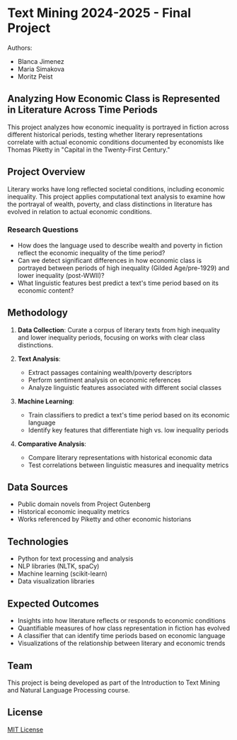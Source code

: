 # Text Mining 2024-2025 - Final Project

Authors:

- Blanca Jimenez
- Maria Simakova
- Moritz Peist

## Analyzing How Economic Class is Represented in Literature Across Time Periods

This project analyzes how economic inequality is portrayed in fiction across different historical periods, testing whether literary representations correlate with actual economic conditions documented by economists like Thomas Piketty in "Capital in the Twenty-First Century."

## Project Overview

Literary works have long reflected societal conditions, including economic inequality. This project applies computational text analysis to examine how the portrayal of wealth, poverty, and class distinctions in literature has evolved in relation to actual economic conditions.

### Research Questions

- How does the language used to describe wealth and poverty in fiction reflect the economic inequality of the time period?
- Can we detect significant differences in how economic class is portrayed between periods of high inequality (Gilded Age/pre-1929) and lower inequality (post-WWII)?
- What linguistic features best predict a text's time period based on its economic content?

## Methodology

1. **Data Collection**: Curate a corpus of literary texts from high inequality and lower inequality periods, focusing on works with clear class distinctions.

2. **Text Analysis**:
   - Extract passages containing wealth/poverty descriptors
   - Perform sentiment analysis on economic references
   - Analyze linguistic features associated with different social classes

3. **Machine Learning**:
   - Train classifiers to predict a text's time period based on its economic language
   - Identify key features that differentiate high vs. low inequality periods

4. **Comparative Analysis**:
   - Compare literary representations with historical economic data
   - Test correlations between linguistic measures and inequality metrics

## Data Sources

- Public domain novels from Project Gutenberg
- Historical economic inequality metrics
- Works referenced by Piketty and other economic historians

## Technologies

- Python for text processing and analysis
- NLP libraries (NLTK, spaCy)
- Machine learning (scikit-learn)
- Data visualization libraries

## Expected Outcomes

- Insights into how literature reflects or responds to economic conditions
- Quantifiable measures of how class representation in fiction has evolved
- A classifier that can identify time periods based on economic language
- Visualizations of the relationship between literary and economic trends

## Team

This project is being developed as part of the Introduction to Text Mining and Natural Language Processing course.

## License

[MIT License](LICENSE)
